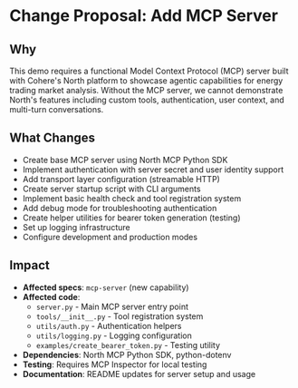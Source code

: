 # Change Proposal: Add MCP Server

## Why
This demo requires a functional Model Context Protocol (MCP) server built with Cohere's North platform to showcase agentic capabilities for energy trading market analysis. Without the MCP server, we cannot demonstrate North's features including custom tools, authentication, user context, and multi-turn conversations.

## What Changes
- Create base MCP server using North MCP Python SDK
- Implement authentication with server secret and user identity support
- Add transport layer configuration (streamable HTTP)
- Create server startup script with CLI arguments
- Implement basic health check and tool registration system
- Add debug mode for troubleshooting authentication
- Create helper utilities for bearer token generation (testing)
- Set up logging infrastructure
- Configure development and production modes

## Impact
- **Affected specs**: `mcp-server` (new capability)
- **Affected code**: 
  - `server.py` - Main MCP server entry point
  - `tools/__init__.py` - Tool registration system
  - `utils/auth.py` - Authentication helpers
  - `utils/logging.py` - Logging configuration
  - `examples/create_bearer_token.py` - Testing utility
- **Dependencies**: North MCP Python SDK, python-dotenv
- **Testing**: Requires MCP Inspector for local testing
- **Documentation**: README updates for server setup and usage

